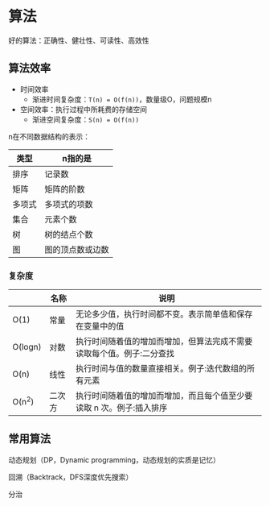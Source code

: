 # 算法

好的算法：正确性、健壮性、可读性、高效性

## 算法效率

- 时间效率
  - 渐进时间复杂度：`T(n) = O(f(n))`，数量级O，问题规模n
- 空间效率：执行过程中所耗费的存储空间
  - 渐进空间复杂度：`S(n) = O(f(n))`

n在不同数据结构的表示：

| 类型   | n指的是          |
| ------ | ---------------- |
| 排序   | 记录数           |
| 矩阵   | 矩阵的阶数       |
| 多项式 | 多项式的项数     |
| 集合   | 元素个数         |
| 树     | 树的结点个数     |
| 图     | 图的顶点数或边数 |

### 复杂度

|                  | 名称   | 说明                                                         |
| ---------------- | ------ | ------------------------------------------------------------ |
| O(1)             | 常量   | 无论多少值，执行时间都不变。表示简单值和保存在变量中的值     |
| O(logn)          | 对数   | 执行时间随着值的增加而增加，但算法完成不需要读取每个值。例子:二分查找 |
| O(n)             | 线性   | 执行时间与值的数量直接相关。例子:迭代数组的所有元素          |
| O(n<sup>2</sup>) | 二次方 | 执行时间随着值的增加而增加，而且每个值至少要读取 n 次。例子:插入排序 |

## 常用算法

动态规划（DP，Dynamic programming，动态规划的实质是记忆）

回溯（Backtrack，DFS深度优先搜索）

分治
